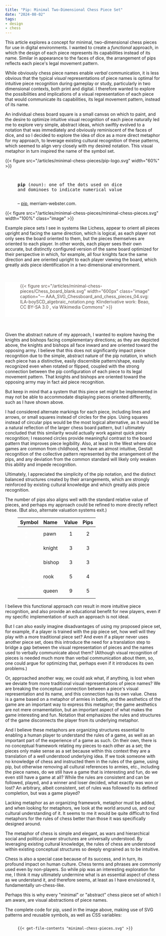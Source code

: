 ```yaml
---
title: "Pip: Minimal Two-Dimensional Chess Piece Set"
date: "2024-08-02"
tags: 
- design 
- chess 
---
```


This article explores a concept for minimal, two-dimensional chess pieces for use in digital environments. I wanted to create a *functional* approach, in which the design of each piece represents its capabilities instead of its name. Similar in appearance to the faces of dice, the arrangement of pips reflects each piece's legal movement pattern.  

<!--more-->

While obviously chess piece names enable *verbal* communication, it is less obvious that the typical *visual* representations of piece names is optimal for intuitive piece recognition during gameplay or study, particularly in two dimensional contexts, both print and digital. I therefore wanted to explore the possibilities and implications of a visual representation of each piece that would communicate its capabilities, its legal movement pattern, instead of its name. 

An individual chess board square is a small canvas on which to paint, and the desire to optimize intuitive visual recognition of each piece naturally led me to explore very simple, abstract ideas, which swiftly evolved to a notation that was immediately and obviously reminiscent of the faces of dice, and so I decided to explore the idea of dice as a more direct metaphor for my approach, to leverage existing cultural recognition of these patterns, which seemed to align very closely with my desired notation. This visual metaphor in turn inspired the name of the symbol set.

{{< figure src="/articles/minimal-chess-pieces/pip-logo.svg" width="60%" >}}

<figure>
<pre>

**pip** (*noun*): one of the dots used on dice and dominoes to indicate numerical value
</pre>

<figcaption>

– [pip](https://www.merriam-webster.com/dictionary/pip), merriam-webster.com.

</figcaption>
</figure>


{{< figure src="/articles/minimal-chess-pieces/minimal-chess-pieces.svg" width="100%" class="image" >}}

Example piece sets I see in systems like Lichess, appear to orient all pieces upright and facing the same direction, which is logical, as each player not only sees the board oriented to them, but the pieces themselves are oriented to each player. In other words, each player sees their own accurate, but distinctly configured version of the same board optimized for their perspective in which, for example,  all four knights face the same direction and are oriented upright to each player viewing the board, which greatly aids piece identification in a two dimensional environment. 
 
<div style="background-color: white; color: #554b45; padding: 3px 24px 24px 48px; margin: 48px 0 48px 0">
{{< figure src="/articles/minimal-chess-pieces/Chess_board_blank.svg" width="600px" class="image" caption="— AAA_SVG_Chessboard_and_chess_pieces_04.svg: ILA-boySCD_algebraic_notation.png: Klinderivative work: Beao, CC BY-SA 3.0 <https://creativecommons.org/licenses/by-sa/3.0>, via Wikimedia Commons" >}}
</div>

Given the abstract nature of my approach, I wanted to explore having the knights and bishops facing complementary directions; as they are depicted above, the knights and bishops all face inward and are oriented toward the opposing army. I believe that this does not significantly impact piece recognition due to the simple, abstract nature of the pip notation, in which each piece has a distinctive, easily discernible pattern/shape, easily recognized even when rotated or flipped, coupled with the strong connection between the pip configuration of each piece to its legal movement pattern. That knights and bishops are oriented toward the opposing army may in fact aid piece recognition.

But keep in mind that a system that this piece set might be implemented in may not be able to accommodate displaying pieces oriented differently, such as I have shown above.

I had considered alternate markings for each piece, including lines and arrows, or small squares instead of circles for the pips. Using squares instead of circular pips would be the most logical alternative, as it would be a natural reflection of the larger chess board pattern, but I ultimately concluded that this similarity would actually work against quick piece recognition; I reasoned circles provide meaningful contrast to the board pattern that improves piece legibility. Also, at least in the West where dice games are common from childhood, we have an almost intuitive, Gestalt recognition of the collective pattern represented by the arrangement of the pips, and any deviation from the common standard will likely only weaken this ability and impede recognition.

Ultimately, I appreciated the simplicity of the pip notation, and the distinct balanced structures created by their arrangements, which are strongly reinforced by existing cultural knowledge and which greatly aids piece recognition.

The number of pips also aligns well with the standard relative value of pieces, and perhaps my approach could be refined to more directly reflect these. (But also, alternate valuation systems exit.)

<figure style="fill: white; max-width:350px">

| Symbol | Name | Value | Pips |
|:-----|:-----|:-----:|:-----:|
| <svg id="pawn" viewBox="0 0 10 10" width="40"> <circle cx="5" cy="4.5" r="1" /> <circle cx="5" cy="8" r="1" /> </svg> | pawn | 1 | 2 |
| <svg id="knight" viewBox="0 0 10 10" width="40" transform="rotate(-90)"> <circle cx="8" cy="2" r="1" /> <circle cx="2" cy="8" r="1" /> <circle cx="8" cy="8" r="1" /> </svg> | knight | 3 | 3 |
| <svg id="bishop" viewBox="0 0 10 10" width="40"> <circle cx="5" cy="5" r="1" /> <circle cx="2" cy="2" r="1" /> <circle cx="5" cy="5" r="1" /> <circle cx="8" cy="8" r="1" /> </svg> | bishop | 3 | 3 |
| <svg id="rook" viewBox="0 0 10 10" width="40"> <circle cx="2" cy="2" r="1" /> <circle cx="8" cy="2" r="1" /> <circle cx="2" cy="8" r="1" /> <circle cx="8" cy="8" r="1" /> </svg> | rook | 5 | 4 |
| <svg id="queen" viewBox="0 0 10 10" width="40"> <circle cx="2" cy="2" r="1" /> <circle cx="8" cy="2" r="1" /> <circle cx="5" cy="5" r="1" /> <circle cx="2" cy="8" r="1" /> <circle cx="8" cy="8" r="1" /> </svg> | queen | 9 | 5 |

<!--
<figcaption>

  - (Consider sequence formula for sorted pip counts: f(n) = [n x 0.5 +2] .)

</figcaption>
-->

</figure>

I believe this functional approach *can* result in more intuitive piece recognition, and also provide an educational benefit for new players, even if my specific implementation of such an approach is not ideal. 

But I can also easily imagine disadvantages of using my proposed piece set, for example, if a player is trained with the pip piece set, how well will they play with a more traditional piece set? And even if a player never uses another piece set, does this introduce the need for a translation step to bridge a gap between the visual representation of pieces and the names used to verbally communicate about them? (Although visual recognition of pieces is needed much more than verbal communication about them, so, one could argue for optimizing that, perhaps even if it introduces its own problems.) 

Or, approached another way, we could ask what, if anything, is lost when we deviate from more traditional visual representations of piece names? We are breaking the conceptual connection between a piece's visual representation and its name, and this connection has its own value. Chess is a game based on a metaphor of armies in battle, and the aesthetics of the game are an important way to express this metaphor; the game aesthetics are not mere ornamentation, but an important aspect of what makes the game interesting and fun. Notation that emphasizes the rules and structures of the game disconnects the player from its underlying metaphor.

And I believe these metaphors are organizing structures essential to enabling a human player to understand the rules of a game, as well as an important part of the experience of a game as such. On their own, there is no conceptual framework relating my pieces to each other as a set; the pieces only make sense as a set because within this context they are a translation of a well understood underlying idea. If we took someone with no knowledge of chess and instructed them in the rules of the game, using pip, but otherwise removing all cultural references to armies, etc., including the piece names, do we still have a game that is interesting and fun, do we even still have a game at all? While the rules are consistent and can be followed, played, and a winner and loser decided, what exactly was won or lost? An arbitrary, albeit consistent, set of rules was followed to its defined completion, but was a game played? 

Lacking metaphor as an organizing framework, metaphor must be added, and when looking for metaphors, we look at the world around us, and our cultural understanding of it. It seems to me it would be quite difficult to find metaphors for the rules of chess better than those it was specifically designed around.

The metaphor of chess is simple and elegant, as wars and hierarchical social and political power structures are universally understood. By leveraging existing cultural knowledge, the rules of chess are understood within existing conceptual structures so deeply engrained as to be intuitive.

Chess is also a special case because of its success, and in turn, its profound impact on human culture. Chess terms and phrases are commonly used even by non-players. So while pip was an interesting exploration for me, I think it may ultimately undermine what is an essential aspect of chess as we understand it, and therefore seems, at least as I have envisioned it, fundamentally un-chess-like.

Perhaps this is why every "minimal" or "abstract" chess piece set of which I am aware, are visual abstractions of piece names.

The complete code for pip, used in the image above, making use of SVG patterns and reusable symbols, as well as CSS variables: 

<figure>

<pre><code>
{{< get-file-contents "minimal-chess-pieces.svg" >}}
</code></pre>

</figure>


